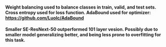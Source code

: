 #### Weight balancing used to balance classes in train, valid, and test sets. Cross entropy used for loss function. AdaBound used for optimizer: https://github.com/Luolc/AdaBound

#### Smaller SE-ResNext-50 outperformed 101 layer vesion. Possibly due to smaller model generalizing better, and being less prone to overfitting for this task.
